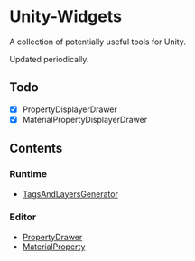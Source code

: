 # Unity-Widgets

A collection of potentially useful tools for Unity.

Updated periodically.

## Todo
- [x] PropertyDisplayerDrawer
- [x] MaterialPropertyDisplayerDrawer

## Contents

### Runtime
- [TagsAndLayersGenerator](/Assets/TagsAndLayersGenerator/)

### Editor
- [PropertyDrawer](/Assets/Property/)
- [MaterialProperty](/Assets/MaterialProperty/)